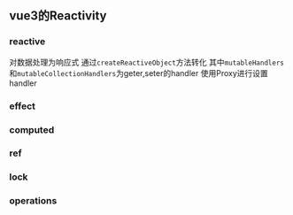 ## vue3的Reactivity

### reactive
对数据处理为响应式
通过`createReactiveObject`方法转化
其中`mutableHandlers`和`mutableCollectionHandlers`为geter,seter的handler
使用Proxy进行设置handler


### effect

### computed
### ref
### lock
### operations



